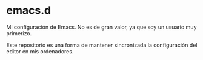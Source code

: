 # emacs.d
Mi configuración de Emacs. No es de gran valor, ya que soy un usuario muy primerizo. 

Este repositorio es una forma de mantener sincronizada la configuración del editor en mis ordenadores.
